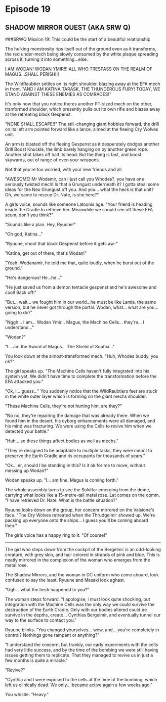 # Episode 19

## SHADOW MIRROR QUEST (AKA SRW Q)

###SRWQ Mission 19: This could be the start of a beautiful relationship

The hulking monstrosity rips itself out of the ground even as it transforms, the red under-mech being slowly consumed by the white plaque spreading across it, turning it into something...else.

I AM WODAN! WODAN YMIR!!! ALL WHO TRESPASS ON THE REALM OF MAGUS...SHALL PERISH!!!

The WildRaubtier settles on its right shoulder, blazing away at the EFA mech in front. "AND I AM KATINA TARASK, THE THUNDEROUS FURY! TODAY, WE STAND AGAINST THESE ENEMIES AS COMRADES!"

It's only now that you notice theres another PT-sized mech on the other, tranformed shoulder, which presently pulls out its own rifle and blazes away at the retreating black Gespenst.

"NONE SHALL ESCAPE!!" The still-changing giant hobbles forward, the drill on its left arm pointed forward like a lance, aimed at the fleeing Cry Wolves unit.

An arm is blasted off the fleeing Gespenst as it desperately dodges another Drill Boost Knuckle, the limb barely hanging on by another green rope. Another shot takes off half its head. But the thing is fast, and boost skywards, out of range of even your weapons.

Not that you're too worried, with your new friends and all.

"AWESOME! Mr Wodamir, can I just call you Whodes?, you have one seriously twisted mech! Is that a Grungust underneath it? I gotta steal some ideas for the Neo Grungust off you. And you... what the heck is that unit? Oh, we came to rescue Dr. Nate, is she here?"

A girls voice, sounds like someone Latoonis age. "Your friend is heading inside the Cradle to retrieve her. Meanwhile we should see off these EFA scum, don't you think?"

"Sounds like a plan. Hey, Ryuune!"

"Oh god, Katina..."

"Ryuune, shoot that black Gespenst before it gets aw-"

"Katina, get out of there, that's Wodan!"

"Yeah, Wodanamir, he told me that, quite loudly, when he burst out of the ground."

"He's dangerous! He...he..."

"He just saved us from a demon tentacle gespenst and he's awesome and cool! Back off!"

"But... wait... we fought him in our world...he must be like Lamia, the same version, but he never got through the portal. Wodan, what... what are you... going to do?"

"Nggh... I am... Wodan Ymir... Magus, the Machine Cells... they're... I understand..."

"Wodan?"

"I... am the Sword of Magus... The Shield of Sophia..."

You look down at the almost-transformed mech. "Huh, Whodes buddy, you ok?"

The girl speaks up. "The Machine Cells haven't fully integrated into his system yet. We didn't have time to complete the transformation before the EFA attacked you."

"Ok, I... guess..." You suddenly notice that the WildRaubtiers feet are stuck in the white outer layer which is forming on the giant mechs shoulder.

"These Machine Cells, they're not hurting him, are they?"

"No no, they're repairing the damage that was already there. When we found him in the desert, his cyborg enhancements were all damaged, and his mind was fracturing. We were using the Cells to revive him when we detected your battle."

"Huh... so these things affect bodies as well as mechs."

"They're designed to be adaptable to multiple tasks, they were meant to preserve the Earth Cradle and its occupants for thousands of years."

"Ok... er, should I be standing in this? Is it ok for me to move, without messing up Wodan?"

Wodan speaks up. "I... am fine. Magus is coming forth."

The whole assembly turns to see the Soldifar emerging from the dome, carrying what looks like a 15-metre-tall metal rose. Lat comes on the comm. "I have retrieved Dr. Nate. What is the battle situation?"

Ryuune looks down on the group, her concenr mirrored on the Valsione's face. "The Cry Wolves retreated when the Thrudgelmir showed up. We're packing up everyone onto the ships... I guess you'll be coming aboard then."

The girls voice has a happy ring to it. "Of course!"

---

The girl who steps down from the cockpit of the Bergelmir is an odd-looking creature, with grey skin, and hair colored in strands of pink and blue. This is neatly mirrored in the complexion of the woman who emerges from the metal rose.

The Shadow Mirrors, and the woman in DC uniform who came aboard, look confused to say the least. Ryuune and Masaki look aghast.

"Ugh...  what the heck happened to you?"

The woman steps forward. "I apologise, I must look quite shocking, but integration with the Machine Cells was the only way we could survive the destruction of the Earth Cradle. Only with our bodies altered could be survive in the depths, create...  Cynthias Bergelmir, and eventually tunnel our way to the surface to contact you."

Ryuune blinks. "You changed yourselves... wow, and... you're completely in control? Nothings gone rampant or anything?"

"I understand the concern, but frankly, our early experiments with the cells had very little success, and by the time of the bombing we were still having issues getting them to replicate. That they managed to revive us in just a few months is quite a miracle."

"Revive?"

"Cynthia and I were exposed to the cells at the time of the bombing, which left us clinically dead. We only... became active again a few weeks ago."

You whistle. "Heavy."
